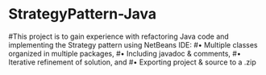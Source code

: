 # StrategyPattern-Java

#This project is to gain experience with refactoring Java code and implementing the Strategy pattern using NetBeans IDE:
#• Multiple classes organized in multiple packages,
#• Including javadoc & comments,
#• Iterative refinement of solution, and
#• Exporting project & source to a .zip
